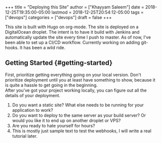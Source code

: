 +++
title = "Deploying this Site"
author = ["Khayyam Saleem"]
date = 2018-12-25T19:35:00-05:00
lastmod = 2018-12-25T20:54:12-05:00
tags = ["devops"]
categories = ["devops"]
draft = false
+++

This site is built with Hugo on org-mode. The site is deployed on a DigitalOcean droplet. The intent is to have it build with Jenkins and automatically update the site every time I push to master. As of now, I've been able to set up a CI/CD workflow. Currently working on adding git-hooks. It has been a wild ride.


## Getting Started {#getting-started}

First, prioritize getting everything going on your local version. Don't prioritize deployment until you at least have something to show, because it is quite a hassle to get going in the beginning.<br />
After you've got your project working locally, you can figure out all the details of your deployment.<br />

1.  Do you want a static site? What else needs to be running for your application to work?
2.  Do you want to deploy to the same server as your build server? Or would you like it to end up on another droplet or VPS?
3.  Are you ready to hate yourself for hours?
4.  This is mostly just sample text to test the webhooks, I will write a real tutorial later.
